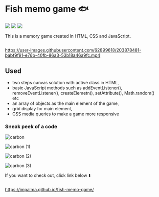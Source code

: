 # Fish memo game :fish:

![](https://img.shields.io/badge/-html-blue?style=for-the-badge) ![](https://img.shields.io/badge/-css-blue?style=for-the-badge) ![](https://img.shields.io/badge/-JavaScript-blue?style=for-the-badge)

This is a memory game created in HTML, CSS and JavaScript. 

##

https://user-images.githubusercontent.com/62899618/203878481-babf9f91-e76b-40fb-86a3-53b18a46a9fc.mp4


## Used
- two steps canvas solution with active class in HTML,
- basic JavaScript methods such as addEventListener(), removeEventListener(), createElemetn(), setAttribute(), Math.random() etc
- an array of objects as the main element of the game,
- grid display for main element,
- CSS media queries to make a game more responsive

### Sneak peek of a code
![carbon](https://user-images.githubusercontent.com/62899618/203878147-751ff1bd-6372-4432-9fe3-79d30c29bbf6.png)

![carbon (1)](https://user-images.githubusercontent.com/62899618/203878189-38af941d-abde-4b1f-8edc-1ba64c2e7ccc.png)

![carbon (2)](https://user-images.githubusercontent.com/62899618/203878218-95cb53d7-6cc5-4ba5-8d76-8352706024b6.png)

![carbon (3)](https://user-images.githubusercontent.com/62899618/203878241-c0fd1f96-f7cc-4656-a00b-175c4e3b1140.png)



If you want to check out, click link below ⬇️
###
https://impalma.github.io/fish-memo-game/
